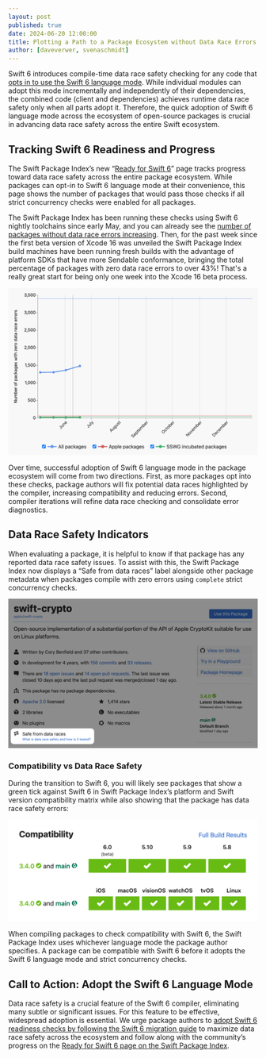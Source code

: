 ```yaml
---
layout: post
published: true
date: 2024-06-20 12:00:00
title: Plotting a Path to a Package Ecosystem without Data Race Errors
author: [daveverwer, svenaschmidt]
---
```


Swift 6 introduces compile-time data race safety checking for any code that [opts in to use the Swift 6 language mode](https://www.swift.org/migration/documentation/swift-6-concurrency-migration-guide/swift6mode). While individual modules can adopt this mode incrementally and independently of their dependencies, the combined code (client and dependencies) achieves runtime data race safety only when all parts adopt it. Therefore, the quick adoption of Swift 6 language mode across the ecosystem of open-source packages is crucial in advancing data race safety across the entire Swift ecosystem.

## Tracking Swift 6 Readiness and Progress

The Swift Package Index’s new “[Ready for Swift 6](https://swiftpackageindex.com/ready-for-swift-6)” page tracks progress toward data race safety across the entire package ecosystem. While packages can opt-in to Swift 6 language mode at their convenience, this page shows the number of packages that would pass those checks if all strict concurrency checks were enabled for all packages.

The Swift Package Index has been running these checks using Swift 6 nightly toolchains since early May, and you can already see the [number of packages without data race errors increasing](https://swiftpackageindex.com/ready-for-swift-6#total-zero-errors). Then, for the past week since the first beta version of Xcode 16 was unveiled the Swift Package Index build machines have been running fresh builds with the advantage of platform SDKs that have more Sendable conformance, bringing the total percentage of packages with zero data race errors to over 43%! That's a really great start for being only one week into the Xcode 16 beta process.

![Chart showing the number of packages with no data race errors increasing over time from May this year](/assets/images/ready-for-swift-6-blog/packages-with-no-data-race-errors.png)

Over time, successful adoption of Swift 6 language mode in the package ecosystem will come from two directions. First, as more packages opt into these checks, package authors will fix potential data races highlighted by the compiler, increasing compatibility and reducing errors. Second, compiler iterations will refine data race checking and consolidate error diagnostics.

## Data Race Safety Indicators

When evaluating a package, it is helpful to know if that package has any reported data race safety issues. To assist with this, the Swift Package Index now displays a “Safe from data races” label alongside other package metadata when packages compile with zero errors using `complete` strict concurrency checks.

![Package metadata shown on the Swift Package Index showing that the package has no data race errors](/assets/images/ready-for-swift-6-blog/package-showing-safe-from-data-races.png)

### Compatibility vs Data Race Safety

During the transition to Swift 6, you will likely see packages that show a green tick against Swift 6 in Swift Package Index’s platform and Swift version compatibility matrix while also showing that the package has data race safety errors:

![A Swift Package Index compatibility matrix showing a green tick against Swift 6 compatibility](/assets/images/ready-for-swift-6-blog/package-compatibility-with-swift-6.png)

When compiling packages to check compatibility with Swift 6, the Swift Package Index uses whichever language mode the package author specifies. A package can be compatible with Swift 6 before it adopts the Swift 6 language mode and strict concurrency checks.

## Call to Action: Adopt the Swift 6 Language Mode

Data race safety is a crucial feature of the Swift 6 compiler, eliminating many subtle or significant issues. For this feature to be effective, widespread adoption is essential. We urge package authors to [adopt Swift 6 readiness checks by following the Swift 6 migration guide](https://www.swift.org/migration/) to maximize data race safety across the ecosystem and follow along with the community’s progress on the [Ready for Swift 6 page on the Swift Package Index](https://swiftpackageindex.com/ready-for-swift-6).
